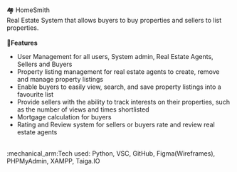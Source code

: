 :houses: HomeSmith <br/>
Real Estate System that allows buyers to buy properties and sellers to list properties.<br/>
<br/>
:star2:__Features__
- User Management for all users, System admin, Real Estate Agents, Sellers and Buyers
- Property listing management for real estate agents to create, remove and manage property listings
- Enable buyers to easily view, search, and save property listings into a favourite list
- Provide sellers with the ability to track interests on their properties, such as the number of views and times shortlisted
- Mortgage calculation for buyers
- Rating and Review system for sellers or buyers rate and review real estate agents
<br/>
:mechanical_arm:Tech used: Python, VSC, GitHub, Figma(Wireframes), PHPMyAdmin, XAMPP, Taiga.IO
